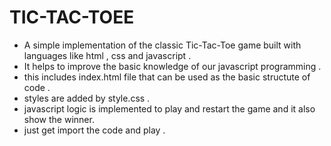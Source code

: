 # TIC-TAC-TOEE
* A simple implementation of the classic Tic-Tac-Toe game built with languages like html , css and javascript .
* It helps to improve the basic knowledge of our javascript programming .
* this includes index.html file that can be used as the basic structute of code .
* styles are added by style.css .
* javascript logic is implemented to play and restart the game and it also show the winner.
* just get import the code and play .

